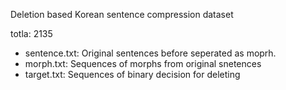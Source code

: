 Deletion based Korean sentence compression dataset 

totla: 2135

 - sentence.txt: Original sentences before seperated as moprh.
 - morph.txt: Sequences of morphs from original snetences
 - target.txt: Sequences of binary decision for deleting
